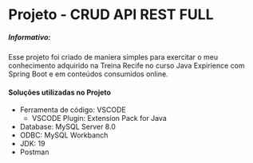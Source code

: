 # Projeto - CRUD API REST FULL

##### Informativo:
Esse projeto foi criado de maniera simples para exercitar o meu conhecimento adquirido na Treina Recife no curso Java Expirience com Spring Boot e em conteúdos consumidos online.

#### Soluções utilizadas no Projeto

- Ferramenta de código: VSCODE<br>
	- VSCODE Plugin: Extension Pack for Java
- Database: MySQL Server 8.0<br>
- ODBC: MySQL Workbanch<br>
- JDK: 19<br>
- Postman<br>
